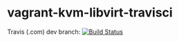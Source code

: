# vagrant-kvm-libvirt-travisci

Travis (.com) dev branch:
[![Build Status](https://travis-ci.com/githubfoam/minikube-istio-travisci.svg?branch=dev)](https://travis-ci.com/githubfoam/minikube-istio-travisci)  

~~~~



~~~~
